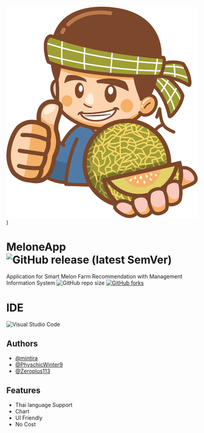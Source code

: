 
![Logo](https://raw.githubusercontent.com/PhyschicWinter9/MelonedApp/main/assets/icon/logo.png))


# MeloneApp ![GitHub release (latest SemVer)](https://img.shields.io/github/v/release/physchicwinter9/MelonedApp?style=for-the-badge)

Application for Smart Melon Farm Recommendation with Management Information System
![GitHub repo size](https://img.shields.io/github/repo-size/PhyschicWinter9/MelonedApp?style=for-the-badge)
[![GitHub forks](https://img.shields.io/github/forks/PhyschicWinter9/MelonedApp?style=for-the-badge)](https://github.com/PhyschicWinter9/MelonedApp/network)
# IDE
![Visual Studio Code](https://img.shields.io/badge/Visual%20Studio%20Code-0078d7.svg?style=for-the-badge&logo=visual-studio-code&logoColor=white)



## Authors

- [@mintira](https://github.com/mintira)
- [@PhyschicWinter9](https://www.github.com/PhyschicWinter9)
- [@Zeroplus113](https://github.com/Zeroplus113)


## Features

- Thai language Support
- Chart
- UI Friendly
- No Cost

